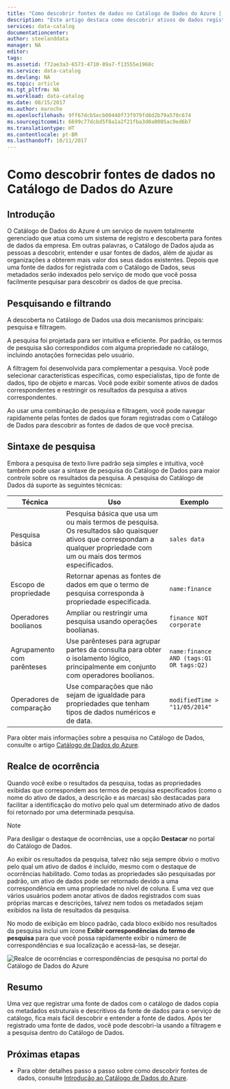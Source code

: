 ```yaml
---
title: "Como descobrir fontes de dados no Catálogo de Dados do Azure | Microsoft Docs"
description: "Este artigo destaca como descobrir ativos de dados registrados com o Catálogo de Dados do Azure, incluindo pesquisa e filtragem e o uso dos recursos de destaque realce de ocorrências do portal do Catálogo de Dados do Azure."
services: data-catalog
documentationcenter: 
author: steelanddata
manager: NA
editor: 
tags: 
ms.assetid: f72ae3a3-6573-4710-89a7-f13555e1968c
ms.service: data-catalog
ms.devlang: NA
ms.topic: article
ms.tgt_pltfrm: NA
ms.workload: data-catalog
ms.date: 08/15/2017
ms.author: maroche
ms.openlocfilehash: 9ff67dcb5ecb00440f73f979fd8d2b79a570c674
ms.sourcegitcommit: 6699c77dcbd5f8a1a2f21fba3d0a0005ac9ed6b7
ms.translationtype: HT
ms.contentlocale: pt-BR
ms.lasthandoff: 10/11/2017
---
```

# <a name="how-to-discover-data-sources-in-azure-data-catalog"></a>Como descobrir fontes de dados no Catálogo de Dados do Azure
## <a name="introduction"></a>Introdução
O Catálogo de Dados do Azure é um serviço de nuvem totalmente gerenciado que atua como um sistema de registro e descoberta para fontes de dados da empresa. Em outras palavras, o Catálogo de Dados ajuda as pessoas a descobrir, entender e usar fontes de dados, além de ajudar as organizações a obterem mais valor dos seus dados existentes. Depois que uma fonte de dados for registrada com o Catálogo de Dados, seus metadados serão indexados pelo serviço de modo que você possa facilmente pesquisar para descobrir os dados de que precisa.

## <a name="searching-and-filtering"></a>Pesquisando e filtrando
A descoberta no Catálogo de Dados usa dois mecanismos principais: pesquisa e filtragem.

A pesquisa foi projetada para ser intuitiva e eficiente. Por padrão, os termos de pesquisa são correspondidos com alguma propriedade no catálogo, incluindo anotações fornecidas pelo usuário.

A filtragem foi desenvolvida para complementar a pesquisa. Você pode selecionar características específicas, como especialistas, tipo de fonte de dados, tipo de objeto e marcas. Você pode exibir somente ativos de dados correspondentes e restringir os resultados da pesquisa a ativos correspondentes.

Ao usar uma combinação de pesquisa e filtragem, você pode navegar rapidamente pelas fontes de dados que foram registradas com o Catálogo de Dados para descobrir as fontes de dados de que você precisa.

## <a name="search-syntax"></a>Sintaxe de pesquisa
Embora a pesquisa de texto livre padrão seja simples e intuitiva, você também pode usar a sintaxe de pesquisa do Catálogo de Dados para maior controle sobre os resultados da pesquisa. A pesquisa do Catálogo de Dados dá suporte às seguintes técnicas:

| Técnica | Uso | Exemplo |
| --- | --- | --- |
| Pesquisa básica |Pesquisa básica que usa um ou mais termos de pesquisa. Os resultados são quaisquer ativos que correspondam a qualquer propriedade com um ou mais dos termos especificados. |`sales data` |
| Escopo de propriedade |Retornar apenas as fontes de dados em que o termo de pesquisa corresponda à propriedade especificada. |`name:finance` |
| Operadores boolianos |Ampliar ou restringir uma pesquisa usando operações boolianas. |`finance NOT corporate` |
| Agrupamento com parênteses |Use parênteses para agrupar partes da consulta para obter o isolamento lógico, principalmente em conjunto com operadores boolianos. |`name:finance AND (tags:Q1 OR tags:Q2)` |
| Operadores de comparação |Use comparações que não sejam de igualdade para propriedades que tenham tipos de dados numéricos e de data. |`modifiedTime > "11/05/2014"` |

Para obter mais informações sobre a pesquisa no Catálogo de Dados, consulte o artigo [Catálogo de Dados do Azure](https://msdn.microsoft.com/library/azure/mt267594.aspx).

## <a name="hit-highlighting"></a>Realce de ocorrência
Quando você exibe o resultados da pesquisa, todas as propriedades exibidas que correspondem aos termos de pesquisa especificados (como o nome do ativo de dados, a descrição e as marcas) são destacadas para facilitar a identificação do motivo pelo qual um determinado ativo de dados foi retornado por uma determinada pesquisa.

> [!NOTE]
> Para desligar o destaque de ocorrências, use a opção **Destacar** no portal do Catálogo de Dados.
>
>

Ao exibir os resultados da pesquisa, talvez não seja sempre óbvio o motivo pelo qual um ativo de dados é incluído, mesmo com o destaque de ocorrências habilitado. Como todas as propriedades são pesquisadas por padrão, um ativo de dados pode ser retornado devido a uma correspondência em uma propriedade no nível de coluna. E uma vez que vários usuários podem anotar ativos de dados registrados com suas próprias marcas e descrições, talvez nem todos os metadados sejam exibidos na lista de resultados da pesquisa.

No modo de exibição em bloco padrão, cada bloco exibido nos resultados da pesquisa inclui um ícone **Exibir correspondências do termo de pesquisa** para que você possa rapidamente exibir o número de correspondências e sua localização e acessá-las, se desejar.

 ![Realce de ocorrências e correspondências de pesquisa no portal do Catálogo de Dados do Azure](./media/data-catalog-how-to-discover/search-matches.png)

## <a name="summary"></a>Resumo
Uma vez que registrar uma fonte de dados com o catálogo de dados copia os metadados estruturais e descritivos da fonte de dados para o serviço de catálogo, fica mais fácil descobrir e entender a fonte de dados. Após ter registrado uma fonte de dados, você pode descobri-la usando a filtragem e a pesquisa dentro do Catálogo de Dados.

## <a name="next-steps"></a>Próximas etapas
* Para obter detalhes passo a passo sobre como descobrir fontes de dados, consulte [Introdução ao Catálogo de Dados do Azure](data-catalog-get-started.md).
